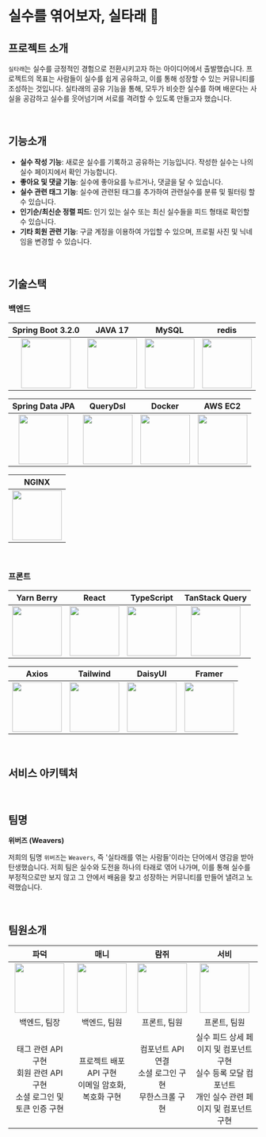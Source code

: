 # 실수를 엮어보자, 실타래 🧶

## 프로젝트 소개

`실타래`는 실수를 긍정적인 경험으로 전환시키고자 하는 아이디어에서 출발했습니다. 프로젝트의 목표는 사람들이 실수를 쉽게 공유하고, 이를 통해 성장할 수 있는 커뮤니티를 조성하는 것입니다. 실타래의 공유 기능을 통해, 모두가 비슷한 실수를 하며 배운다는 사실을 공감하고 실수를 웃어넘기며 서로를 격려할 수 있도록 만들고자 했습니다.

<br/>

## 기능소개
- **실수 작성 기능**: 새로운 실수를 기록하고 공유하는 기능입니다. 작성한 실수는 나의 실수 페이지에서 확인 가능합니다.
- **좋아요 및 댓글 기능**: 실수에 좋아요를 누르거나, 댓글을 달 수 있습니다.
- **실수 관련 태그 기능**: 실수에 관련된 태그를 추가하여 관련실수를 분류 및 필터링 할 수 있습니다.
- **인기순/최신순 정렬 피드**: 인기 있는 실수 또는 최신 실수들을 피드 형태로 확인할 수 있습니다.
- **기타 회원 관련 기능**: 구글 계정을 이용하여 가입할 수 있으며, 프로필 사진 및 닉네임을 변경할 수 있습니다.

<br/>

## 기술스택

### 백엔드

|                                        Spring Boot 3.2.0                                         |                                         JAVA 17                                         |                                                                  MySQL                                                                   |                                                                  redis                                                                   |
| :----------------------------------------------------------------------------------------------: | :-------------------------------------------------------------------------------------: |:----------------------------------------------------------------------------------------------------------------------------------------:|:----------------------------------------------------------------------------------------------------------------------------------------:|
| <img src="https://github.com/coding-union-kr/siltarae-be/assets/67768976/50f457d7-c158-4442-9659-669a7ee931a2" width="100" height="100"> | <img src="https://github.com/coding-union-kr/siltarae-be/assets/67768976/856a32af-f7e0-48e2-826c-49a5bdd08ea1" width="100" height="100"> | <img src="https://github.com/coding-union-kr/siltarae-be/assets/67768976/9e9907e1-1e9c-439c-8251-313047aaac5d" width="100" height="100"> | <img src="https://github.com/coding-union-kr/siltarae-be/assets/67768976/ffc77f23-81a0-4d04-9a19-7b6065ad799b" width="100" height="100"> |

|                                         Spring Data JPA                                          |                                                         QueryDsl                                                         |                                             Docker                                              |                                          AWS EC2                                           |
| :----------------------------------------------------------------------------------------------: | :----------------------------------------------------------------------------------------------------------------------: | :---------------------------------------------------------------------------------------------: | :----------------------------------------------------------------------------------------: |
| <img src="https://github.com/coding-union-kr/siltarae-be/assets/67768976/9a0cdd8c-5cd0-44b6-9cb7-8d571f11c2ca" width="100" height="100"> | <img src="https://github.com/coding-union-kr/siltarae-be/assets/67768976/571d3574-e97e-42b4-a03c-1ab6c586542d" width="100" height="100"> | <img src="https://github.com/coding-union-kr/siltarae-be/assets/67768976/4285f8f1-0d8e-497b-bd53-ddead476b699" width="100" height="100"> | <img src="https://github.com/coding-union-kr/siltarae-be/assets/67768976/d8935819-fecf-45ec-9d41-61d4e54d3fac" width="100" height="100"> |

|                                                                  NGINX                                                                   |
|:----------------------------------------------------------------------------------------------------------------------------------------:|
| <img src="https://github.com/coding-union-kr/siltarae-be/assets/67768976/09db4913-e11b-44c6-8994-2392f70a4a22" width="100" height="100"> |

<br/>

### 프론트

|                                        Yarn Berry                                        |                                          React                                           |                                        TypeScript                                        |                                                          TanStack Query                                                           |
| :--------------------------------------------------------------------------------------: | :--------------------------------------------------------------------------------------: | :--------------------------------------------------------------------------------------: | :-------------------------------------------------------------------------------------------------------------------------------: |
| <img src="https://github.com/coding-union-kr/siltarae-be/assets/67768976/4bf3b758-a688-48fd-a9f3-43f03fe10de2" width="100" height="100"> | <img src="https://github.com/coding-union-kr/siltarae-be/assets/67768976/b491799f-5ea5-4b64-ad9a-69d155cf23ff" width="100" height="100"> | <img src="https://github.com/coding-union-kr/siltarae-be/assets/67768976/131ec2ed-1487-4baf-aa93-f9ed8031ed78" width="100" height="100"> | <img src="https://github.com/coding-union-kr/siltarae-be/assets/67768976/493afbfc-8f33-4f99-9819-5226d1d965c5" width="100" height="100"> |

|                                                   Axios                                                    |                                                             Tailwind                                                             |                               DaisyUI                                |                                                                  Framer                                                                  |
| :--------------------------------------------------------------------------------------------------------: | :------------------------------------------------------------------------------------------------------------------------------: | :------------------------------------------------------------------: |:----------------------------------------------------------------------------------------------------------------------------------------:|
| <img src="https://github.com/coding-union-kr/siltarae-be/assets/67768976/f5c0351d-3c92-45f3-a497-1a91a008e6c3" width="100" height="100"> | <img src="https://github.com/coding-union-kr/siltarae-be/assets/67768976/9935a154-e1cb-4e0d-b83c-a91eb0a538d0" width="100" height="100"> | <img src="https://github.com/coding-union-kr/siltarae-be/assets/67768976/16f22875-9ba1-48e7-a6b6-cb6ca4458d6d" width="100" height="100"> | <img src="https://github.com/coding-union-kr/siltarae-be/assets/67768976/70c74376-a291-451d-9b67-607bea22e952" width="100" height="100"> |


<br/>

## 서비스 아키텍처

<br/>

## 팀명

**위버즈 (Weavers)**

저희의 팀명 `위버즈`는 `Weavers`, 즉 '실타래를 엮는 사람들'이라는 단어에서 영감을 받아 탄생했습니다. 저희 팀은 실수와 도전을 하나의 타래로 엮어 나가며, 이를 통해 실수를 부정적으로만 보지 않고 그 안에서 배움을 찾고 성장하는 커뮤니티를 만들어 낼려고 노력했습니다.

<br/>

## 팀원소개

|                                                                    파덕                                                                    |                                                                    매니                                                                    |                                                                    람쥐                                                                    |                                                                    서비                                                                    |
|:----------------------------------------------------------------------------------------------------------------------------------------:|:----------------------------------------------------------------------------------------------------------------------------------------:|:----------------------------------------------------------------------------------------------------------------------------------------:|:----------------------------------------------------------------------------------------------------------------------------------------:|
| <img src="https://github.com/coding-union-kr/siltarae-be/assets/67768976/8ecfd628-eefe-4d01-8c0d-6e1327ff0596" width="100" height="100"> | <img src="https://github.com/coding-union-kr/siltarae-be/assets/67768976/ad4ef88b-bbe5-4906-bd6f-7e971f206194" width="100" height="100"> | <img src="https://github.com/coding-union-kr/siltarae-be/assets/67768976/f43af542-9e43-4289-abfe-7e65acc5063b" width="100" height="100"> | <img src="https://github.com/coding-union-kr/siltarae-be/assets/67768976/1e226d23-86b9-4c76-a240-8ae974504aaf" width="100" height="100"> |
|                                                                 백엔드, 팀장                                                                  |                                                                 백엔드, 팀원                                                                  |                                                                 프론트, 팀원                                                                  |                                                                 프론트, 팀원                                                                  |
|                                         태그 관련 API 구현 <br/> 회원 관련 API 구현 <br/> 소셜 로그인 및 토큰 인증 구현                                          |                                                프로젝트 배포 <br/> API 구현 <br/> 이메일 암호화, 복호화 구현                                                |                                                컴포넌트 API 연결 <br/> 소셜 로그인 구현 <br/> 무한스크롤 구현                                                |                                 실수 피드 상세 페이지 및 컴포넌트 구현 <br/> 실수 등록 모달 컴포넌트 <br/> 개인 실수 관련 페이지 및 컴포넌트 구현                                  |

<br/>
